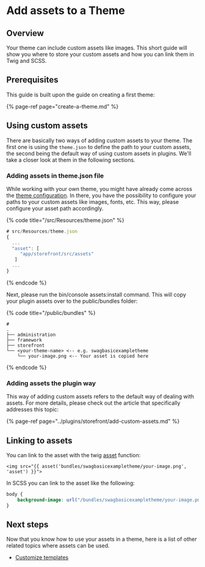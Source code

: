 # Add assets to a Theme

## Overview

Your theme can include custom assets like images. This short guide will show you where to store your custom assets and how you can link them in Twig and SCSS.

## Prerequisites

This guide is built upon the guide on creating a first theme:

{% page-ref page="create-a-theme.md" %}

## Using custom assets

There are basically two ways of adding custom assets to your theme. The first one is using the `theme.json` to define the path to your custom assets, the second being the default way of using custom assets in plugins. We'll take a closer look at them in the following sections.

### Adding assets in theme.json file

While working with your own theme, you might have already come across the [theme configuration](theme-configuration.md). In there, you have the possibility to configure your paths to your custom assets like images, fonts, etc. This way, please configure your asset path accordingly.

{% code title="<plugin root>/src/Resources/theme.json" %}
```javascript
# src/Resources/theme.json
{
  ...
  "asset": [
     "app/storefront/src/assets"
   ]
  ...
}
```
{% endcode %}

Next, please run the bin/console assets:install command. This will copy your plugin assets over to the public/bundles folder:

{% code title="<shopware root>/public/bundles" %}
```text
# 
.
├── administration
├── framework
├── storefront
└── <your-theme-name> <-- e.g. swagbasicexampletheme
    └── your-image.png <-- Your asset is copied here
```
{% endcode %}

### Adding assets the plugin way

This way of adding custom assets refers to the default way of dealing with assets. For more details, please check out the article that specifically addresses this topic:

{% page-ref page="../plugins/storefront/add-custom-assets.md" %}

## Linking to assets

You can link to the asset with the twig [asset](https://symfony.com/doc/current/templates.html#linking-to-css-javascript-and-image-assets) function:

```markup
<img src="{{ asset('bundles/swagbasicexampletheme/your-image.png', 'asset') }}">
```

In SCSS you can link to the asset like the following:

```css
body {
    background-image: url("/bundles/swagbasicexampletheme/your-image.png");
}
```

## Next steps

Now that you know how to use your assets in a theme, here is a list of other related topics where assets can be used.

* [Customize templates](customize-templates.md)

